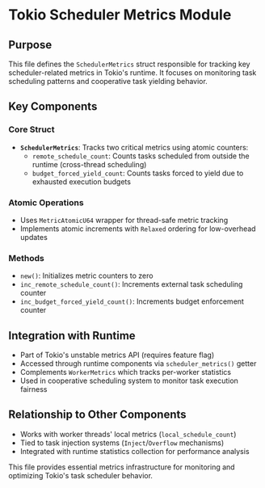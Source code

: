 # Tokio Scheduler Metrics Module

## Purpose
This file defines the `SchedulerMetrics` struct responsible for tracking key scheduler-related metrics in Tokio's runtime. It focuses on monitoring task scheduling patterns and cooperative task yielding behavior.

## Key Components

### Core Struct
- **`SchedulerMetrics`**: Tracks two critical metrics using atomic counters:
  - `remote_schedule_count`: Counts tasks scheduled from outside the runtime (cross-thread scheduling)
  - `budget_forced_yield_count`: Counts tasks forced to yield due to exhausted execution budgets

### Atomic Operations
- Uses `MetricAtomicU64` wrapper for thread-safe metric tracking
- Implements atomic increments with `Relaxed` ordering for low-overhead updates

### Methods
- `new()`: Initializes metric counters to zero
- `inc_remote_schedule_count()`: Increments external task scheduling counter
- `inc_budget_forced_yield_count()`: Increments budget enforcement counter

## Integration with Runtime
- Part of Tokio's unstable metrics API (requires feature flag)
- Accessed through runtime components via `scheduler_metrics()` getter
- Complements `WorkerMetrics` which tracks per-worker statistics
- Used in cooperative scheduling system to monitor task execution fairness

## Relationship to Other Components
- Works with worker threads' local metrics (`local_schedule_count`)
- Tied to task injection systems (`Inject`/`Overflow` mechanisms)
- Integrated with runtime statistics collection for performance analysis

This file provides essential metrics infrastructure for monitoring and optimizing Tokio's task scheduler behavior.  